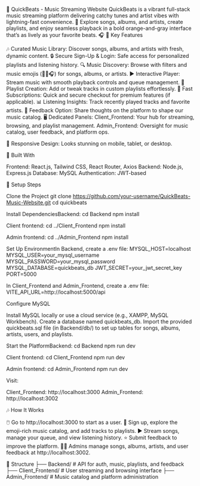 🎵 QuickBeats - Music Streaming Website
QuickBeats is a vibrant full-stack music streaming platform delivering catchy tunes and artist vibes with lightning-fast convenience. 🎸 Explore songs, albums, and artists, create playlists, and enjoy seamless playback in a bold orange-and-gray interface that’s as lively as your favorite beats. 🎧
🌟 Key Features

🎶 Curated Music Library: Discover songs, albums, and artists with fresh, dynamic content.
🔒 Secure Sign-Up & Login: Safe access for personalized playlists and listening history.
🔍 Music Discovery: Browse with filters and music emojis (🎵🎸🎧) for songs, albums, or artists.
▶️ Interactive Player: Stream music with smooth playback controls and queue management.
🛒 Playlist Creation: Add or tweak tracks in custom playlists effortlessly.
💸 Fast Subscriptions: Quick and secure checkout for premium features (if applicable).
📊 Listening Insights: Track recently played tracks and favorite artists.
📝 Feedback Option: Share thoughts on the platform to shape our music catalog.
🖥️ Dedicated Panels:
Client_Frontend: Your hub for streaming, browsing, and playlist management.
Admin_Frontend: Oversight for music catalog, user feedback, and platform ops.

📱 Responsive Design: Looks stunning on mobile, tablet, or desktop.

🧰 Built With

Frontend: React.js, Tailwind CSS, React Router, Axios
Backend: Node.js, Express.js
Database: MySQL
Authentication: JWT-based

🔧 Setup Steps

Clone the Project
git clone https://github.com/your-username/QuickBeats-Music-Website.git
cd quickbeats

Install DependenciesBackend:
cd Backend
npm install

Client frontend:
cd ../Client_Frontend
npm install

Admin frontend:
cd ../Admin_Frontend
npm install

Set Up EnvironmentIn Backend, create a .env file:
MYSQL_HOST=localhost
MYSQL_USER=your_mysql_username
MYSQL_PASSWORD=your_mysql_password
MYSQL_DATABASE=quickbeats_db
JWT_SECRET=your_jwt_secret_key
PORT=5000

In Client_Frontend and Admin_Frontend, create a .env file:
VITE_API_URL=http://localhost:5000/api

Configure MySQL

Install MySQL locally or use a cloud service (e.g., XAMPP, MySQL Workbench).
Create a database named quickbeats_db.
Import the provided quickbeats.sql file (in Backend/db/) to set up tables for songs, albums, artists, users, and playlists.

Start the PlatformBackend:
cd Backend
npm run dev

Client frontend:
cd Client_Frontend
npm run dev

Admin frontend:
cd Admin_Frontend
npm run dev

Visit:

Client_Frontend: http://localhost:3000
Admin_Frontend: http://localhost:3002

🎶 How It Works

🖱️ Go to http://localhost:3000 to start as a user.
🎵 Sign up, explore the emoji-rich music catalog, and add tracks to playlists.
▶️ Stream songs, manage your queue, and view listening history.
⭐ Submit feedback to improve the platform.
👨‍💼 Admins manage songs, albums, artists, and user feedback at http://localhost:3002.

📁 Structure
├── Backend/ # API for auth, music, playlists, and feedback
├── Client_Frontend/ # User streaming and browsing interface
├── Admin_Frontend/ # Music catalog and platform administration
